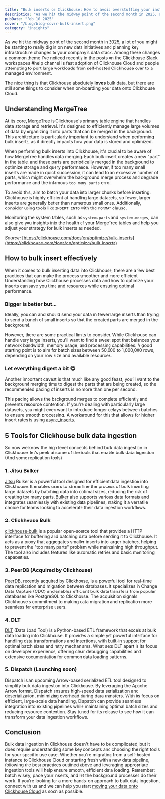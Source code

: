```yaml
---
title: "Bulk inserts on Clickhouse: How to avoid overstuffing your instance"
description: "As we hit the midway point of the second month in 2025, a lot of you might be starting to really dig in on new data initiatives and planning key infrastructure changes to your company’s data stack."
pubDate: "Feb 10 2025"
cover: "/blog/blog-cover-bulk-insert.png"
category: "insights"
---
```


As we hit the midway point of the second month in 2025, a lot of you might be starting to really dig in on new data initiatives and planning key infrastructure changes to your company’s data stack. Among these changes a common theme I’ve noticed recently in the posts on the Clickhouse Slack workspace’s #help channel is fast adoption of Clickhouse Cloud and people attempting to port large workloads from self-hosted Clickhouse over to a managed environment. 

The nice thing is that Clickhouse absolutely **loves** bulk data, but there are still some things to consider when on-boarding your data onto Clickhouse Cloud.

## Understanding MergeTree

At its core, [MergeTree](https://clickhouse.com/docs/en/engines/table-engines/mergetree-family/mergetree) is Clickhouse's primary table engine that handles data storage and retrieval. It's designed to efficiently manage large volumes of data by organizing it into parts that can be merged in the background. This architecture is particularly important to understand when performing bulk inserts, as it directly impacts how your data is stored and optimized.

When performing bulk inserts into Clickhouse, it's crucial to be aware of how MergeTree handles data merging. Each bulk insert creates a new "part" in the table, and these parts are periodically merged in the background to optimize storage and query performance. However, if too many small inserts are made in quick succession, it can lead to an excessive number of parts, which might overwhelm the background merge process and degrade performance and the infamous `too many parts` error. 

To avoid this, aim to batch your data into larger chunks before inserting. Clickhouse is highly efficient at handling large datasets, so fewer, larger inserts are generally better than numerous small ones. Additionally, consider using tools like `INSERT INTO` with the `FORMAT` clause. 

Monitoring the system tables, such as `system.parts` and `system.merges`, can also give you insights into the health of your MergeTree tables and help you adjust your strategy for bulk inserts as needed.

*Source:* [https://clickhouse.com/docs/en/optimize/bulk-inserts](https://clickhouse.com/docs/en/optimize/bulk-inserts)

## How to bulk insert effectively

When it comes to bulk inserting data into Clickhouse, there are a few best practices that can make the process smoother and more efficient. Understanding how Clickhouse processes data and how to optimize your inserts can save you time and resources while ensuring optimal performance.

### Bigger is better but…

Ideally, you can and should send your data in fewer large inserts than trying to send a bunch of small inserts so that the created parts are merged in the background. 

However, there are some practical limits to consider. While Clickhouse can handle very large inserts, you'll want to find a sweet spot that balances your network bandwidth, memory usage, and processing capabilities. A good starting point is to aim for batch sizes between 50,000 to 1,000,000 rows, depending on your row size and available resources.

### Let everything digest a bit 😋

Another important caveat is that much like any good feast, you’ll want to the background merging time to digest the parts that are being created, so the recommended pacing of inserts is no more than one per second.  

This pacing allows the background merges to complete efficiently and prevents resource contention. If you're dealing with particularly large datasets, you might even want to introduce longer delays between batches to ensure smooth processing. A workaround for this that allows for higher insert rates is using [async_inserts](https://clickhouse.com/docs/en/cloud/bestpractices/asynchronous-inserts). 

## 5 Tools for Clickhouse bulk data ingestion

So now we know the high level concepts behind bulk data ingestion in Clickhouse, let’s peek at some of the tools that enable bulk data ingestion (And some replication tools)

### 1. Jitsu Bulker

[Jitsu](https://jitsu.com) Bulker is a powerful tool designed for efficient data ingestion into Clickhouse. It enables users to streamline the process of bulk inserting large datasets by batching data into optimal sizes, reducing the risk of creating too many parts. [Bulker](https://github.com/jitsucom/bulker) also supports various data formats and integrates seamlessly with existing data pipelines, making it a versatile choice for teams looking to accelerate their data ingestion workflows.

### 2. Clickhouse Bulk

[clickhouse-bulk](https://github.com/nikepan/clickhouse-bulk) is a popular open-source tool that provides a HTTP interface for buffering and batching data before sending it to Clickhouse. It acts as a proxy that aggregates smaller inserts into larger batches, helping to prevent the "too many parts" problem while maintaining high throughput. The tool also includes features like automatic retries and basic monitoring capabilities.

### 3. PeerDB (Acquired by Clickhouse)

[PeerDB](https://www.peerdb.io/), recently acquired by Clickhouse, is a powerful tool for real-time data replication and migration between databases. It specializes in Change Data Capture (CDC) and enables efficient bulk data transfers from popular databases like PostgreSQL to Clickhouse. The acquisition signals Clickhouse's commitment to making data migration and replication more seamless for enterprise users.

### 4. DLT

[DLT](https://dlthub.com/) (Data Load Tool) is a Python-based ETL framework that excels at bulk data loading into Clickhouse. It provides a simple yet powerful interface for handling data transformations and insertions, with built-in support for optimal batch sizes and retry mechanisms. What sets DLT apart is its focus on developer experience, offering clear debugging capabilities and extensive documentation for common data loading patterns.

### 5. Dispatch (Launching soon)

Dispatch is an upcoming Arrow-based serialized ETL tool designed to simplify bulk data ingestion into Clickhouse. By leveraging the Apache Arrow format, Dispatch ensures high-speed data serialization and deserialization, minimizing overhead during data transfers. With its focus on efficient, large-scale data handling, Dispatch can provide seamless integration into existing pipelines while maintaining optimal batch sizes and reducing resource contention. Stay tuned for its release to see how it can transform your data ingestion workflows.

## Conclusion

Bulk data ingestion in Clickhouse doesn't have to be complicated, but it does require understanding some key concepts and choosing the right tools for your specific use case. Whether you're migrating from a self-hosted instance to Clickhouse Cloud or starting fresh with a new data pipeline, following the best practices outlined above and leveraging appropriate ingestion tools will help ensure smooth, efficient data loading. Remember: batch wisely, pace your inserts, and let the background processes do their work. If you're looking for a more hands-on approach to bulk data ingestion, connect with us and we can help you start [moving your data onto Clickhouse Cloud](/get-started) as soon as possible. 